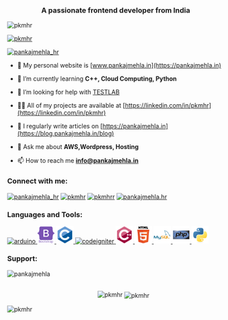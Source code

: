 <h3 align="center">A passionate frontend developer from India</h3>

<p align="left"> <img src="https://komarev.com/ghpvc/?username=pkmhr&label=Profile%20views&color=0e75b6&style=flat" alt="pkmhr" /> </p>

<p align="left"> <a href="https://github.com/ryo-ma/github-profile-trophy"><img src="https://github-profile-trophy.vercel.app/?username=pkmhr" alt="pkmhr" /></a> </p>

<p align="left"> <a href="https://twitter.com/pankajmehla_hr" target="blank"><img src="https://img.shields.io/twitter/follow/pankajmehla_hr?logo=twitter&style=for-the-badge" alt="pankajmehla_hr" /></a> </p>

- 🔭 My personal website is [www.pankajmehla.in](https://pankajmehla.in)

- 🌱 I’m currently learning **C++, Cloud Computing, Python**

- 🤝 I’m looking for help with [TESTLAB](https://pankajmehla.me)

- 👨‍💻 All of my projects are available at [https://linkedin.com/in/pkmhr](https://linkedin.com/in/pkmhr)

- 📝 I regularly write articles on [https://pankajmehla.in](https://blog.pankajmehla.in/blog)

- 💬 Ask me about **AWS,Wordpress, Hosting**

- 📫 How to reach me **info@pankajmehla.in**

<h3 align="left">Connect with me:</h3>
<p align="left">
<a href="https://twitter.com/pankajmehla_hr" target="blank"><img align="center" src="https://raw.githubusercontent.com/rahuldkjain/github-profile-readme-generator/master/src/images/icons/Social/twitter.svg" alt="pankajmehla_hr" height="30" width="40" /></a>
<a href="https://linkedin.com/in/pkmhr" target="blank"><img align="center" src="https://raw.githubusercontent.com/rahuldkjain/github-profile-readme-generator/master/src/images/icons/Social/linked-in-alt.svg" alt="pkmhr" height="30" width="40" /></a>
<a href="https://fb.com/pkmhrr" target="blank"><img align="center" src="https://raw.githubusercontent.com/rahuldkjain/github-profile-readme-generator/master/src/images/icons/Social/facebook.svg" alt="pkmhrr" height="30" width="40" /></a>
<a href="https://instagram.com/pankajmehla.hr" target="blank"><img align="center" src="https://raw.githubusercontent.com/rahuldkjain/github-profile-readme-generator/master/src/images/icons/Social/instagram.svg" alt="pankajmehla.hr" height="30" width="40" /></a>
</p>

<h3 align="left">Languages and Tools:</h3>
<p align="left"> <a href="https://www.arduino.cc/" target="_blank" rel="noreferrer"> <img src="https://cdn.worldvectorlogo.com/logos/arduino-1.svg" alt="arduino" width="40" height="40"/> </a> <a href="https://getbootstrap.com" target="_blank" rel="noreferrer"> <img src="https://raw.githubusercontent.com/devicons/devicon/master/icons/bootstrap/bootstrap-plain-wordmark.svg" alt="bootstrap" width="40" height="40"/> </a> <a href="https://www.cprogramming.com/" target="_blank" rel="noreferrer"> <img src="https://raw.githubusercontent.com/devicons/devicon/master/icons/c/c-original.svg" alt="c" width="40" height="40"/> </a> <a href="https://codeigniter.com" target="_blank" rel="noreferrer"> <img src="https://cdn.worldvectorlogo.com/logos/codeigniter.svg" alt="codeigniter" width="40" height="40"/> </a> <a href="https://www.w3schools.com/cpp/" target="_blank" rel="noreferrer"> <img src="https://raw.githubusercontent.com/devicons/devicon/master/icons/cplusplus/cplusplus-original.svg" alt="cplusplus" width="40" height="40"/> </a> <a href="https://www.w3.org/html/" target="_blank" rel="noreferrer"> <img src="https://raw.githubusercontent.com/devicons/devicon/master/icons/html5/html5-original-wordmark.svg" alt="html5" width="40" height="40"/> </a> <a href="https://www.mysql.com/" target="_blank" rel="noreferrer"> <img src="https://raw.githubusercontent.com/devicons/devicon/master/icons/mysql/mysql-original-wordmark.svg" alt="mysql" width="40" height="40"/> </a> <a href="https://www.php.net" target="_blank" rel="noreferrer"> <img src="https://raw.githubusercontent.com/devicons/devicon/master/icons/php/php-original.svg" alt="php" width="40" height="40"/> </a> <a href="https://www.python.org" target="_blank" rel="noreferrer"> <img src="https://raw.githubusercontent.com/devicons/devicon/master/icons/python/python-original.svg" alt="python" width="40" height="40"/> </a> </p>

<h3 align="left">Support:</h3>
<p><a href="https://ko-fi.com/pankajmehla"> <img align="left" src="https://cdn.ko-fi.com/cdn/kofi3.png?v=3" height="50" width="210" alt="pankajmehla" /></a></p><br><br>

<p><img align="left" src="https://github-readme-stats.vercel.app/api/top-langs?username=pkmhr&show_icons=true&locale=en&layout=compact" alt="pkmhr" /></p>

<p>&nbsp;<img align="center" src="https://github-readme-stats.vercel.app/api?username=pkmhr&show_icons=true&locale=en" alt="pkmhr" /></p>

<p><img align="center" src="https://github-readme-streak-stats.herokuapp.com/?user=pkmhr&" alt="pkmhr" /></p>
